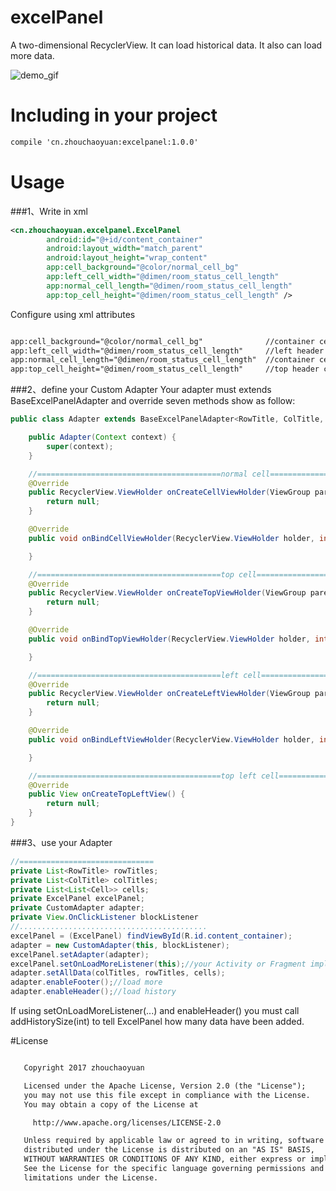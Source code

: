 # excelPanel
A two-dimensional RecyclerView. It can load historical data. It also can load more data.

![demo_gif](https://raw.githubusercontent.com/zhouchaoyuan/excelPanel/master/app/src/main/assets/roomFormDemo.gif)

# Including in your project

```xml
compile 'cn.zhouchaoyuan:excelpanel:1.0.0'
```

# Usage

###1、Write in xml

```xml
<cn.zhouchaoyuan.excelpanel.ExcelPanel
        android:id="@+id/content_container"
        android:layout_width="match_parent"
        android:layout_height="wrap_content"
        app:cell_background="@color/normal_cell_bg"
        app:left_cell_width="@dimen/room_status_cell_length"
        app:normal_cell_length="@dimen/room_status_cell_length"
        app:top_cell_height="@dimen/room_status_cell_length" />
```

Configure using xml attributes

```xml

app:cell_background="@color/normal_cell_bg"              //container cell's background
app:left_cell_width="@dimen/room_status_cell_length"     //left header cell's width
app:normal_cell_length="@dimen/room_status_cell_length"  //container cell's width
app:top_cell_height="@dimen/room_status_cell_length"     //top header cell's width

```


###2、define your Custom Adapter
Your adapter must extends BaseExcelPanelAdapter and override seven methods show as follow:

```java
public class Adapter extends BaseExcelPanelAdapter<RowTitle, ColTitle, Cell>{

    public Adapter(Context context) {
        super(context);
    }

    //=========================================normal cell=========================================
    @Override
    public RecyclerView.ViewHolder onCreateCellViewHolder(ViewGroup parent, int viewType) {
        return null;
    }

    @Override
    public void onBindCellViewHolder(RecyclerView.ViewHolder holder, int verticalPosition, int horizontalPosition) {

    }

    //=========================================top cell===========================================
    @Override
    public RecyclerView.ViewHolder onCreateTopViewHolder(ViewGroup parent, int viewType) {
        return null;
    }

    @Override
    public void onBindTopViewHolder(RecyclerView.ViewHolder holder, int position) {

    }

    //=========================================left cell===========================================
    @Override
    public RecyclerView.ViewHolder onCreateLeftViewHolder(ViewGroup parent, int viewType) {
        return null;
    }

    @Override
    public void onBindLeftViewHolder(RecyclerView.ViewHolder holder, int position) {

    }

    //=========================================top left cell=======================================
    @Override
    public View onCreateTopLeftView() {
        return null;
    }
}
```

###3、use your Adapter

```java
//==============================
private List<RowTitle> rowTitles;
private List<ColTitle> colTitles;
private List<List<Cell>> cells;
private ExcelPanel excelPanel;
private CustomAdapter adapter;
private View.OnClickListener blockListener
//..........................................
excelPanel = (ExcelPanel) findViewById(R.id.content_container);
adapter = new CustomAdapter(this, blockListener);
excelPanel.setAdapter(adapter);
excelPanel.setOnLoadMoreListener(this);//your Activity or Fragment implement ExcelPanel.OnLoadMoreListener
adapter.setAllData(colTitles, rowTitles, cells);
adapter.enableFooter();//load more
adapter.enableHeader();//load history
```

If using setOnLoadMoreListener(...) and enableHeader() you must call addHistorySize(int) to tell ExcelPanel how many data have been added.

#License

```xml

   Copyright 2017 zhouchaoyuan

   Licensed under the Apache License, Version 2.0 (the "License");
   you may not use this file except in compliance with the License.
   You may obtain a copy of the License at

     http://www.apache.org/licenses/LICENSE-2.0

   Unless required by applicable law or agreed to in writing, software
   distributed under the License is distributed on an "AS IS" BASIS,
   WITHOUT WARRANTIES OR CONDITIONS OF ANY KIND, either express or implied.
   See the License for the specific language governing permissions and
   limitations under the License.

```